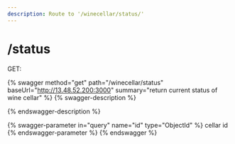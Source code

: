 ```yaml
---
description: Route to '/winecellar/status/'
---
```


# /status

GET:

{% swagger method="get" path="/winecellar/status" baseUrl="http://13.48.52.200:3000" summary="return current status of wine cellar" %}
{% swagger-description %}

{% endswagger-description %}

{% swagger-parameter in="query" name="id" type="ObjectId" %}
cellar id
{% endswagger-parameter %}
{% endswagger %}
